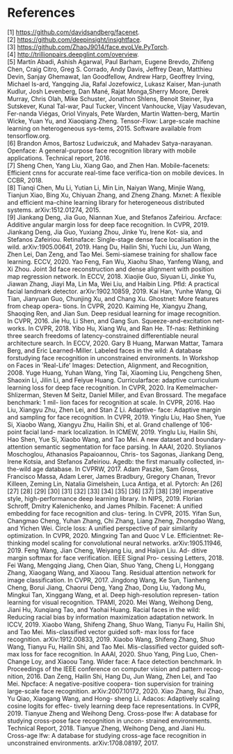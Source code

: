# References
[1] https://github.com/davidsandberg/facenet.  
[2] https://github.com/deepinsight/insightface.   
[3] https://github.com/ZhaoJ9014/face.evoLVe.PyTorch.   
[4] http://trillionpairs.deepglint.com/overview.   
[5] Martı́n Abadi, Ashish Agarwal, Paul Barham, Eugene Brevdo, Zhifeng Chen, Craig Citro, Greg S. Corrado, Andy Davis, Jeffrey Dean, Matthieu Devin, Sanjay Ghemawat, Ian Goodfellow, Andrew Harp, Geoffrey Irving, Michael Is-ard, Yangqing Jia, Rafal Jozefowicz, Lukasz Kaiser, Man-junath Kudlur, Josh Levenberg, Dan Mané, Rajat Monga,Sherry Moore, Derek Murray, Chris Olah, Mike Schuster, Jonathon Shlens, Benoit Steiner, Ilya Sutskever, Kunal Tal-war, Paul Tucker, Vincent Vanhoucke, Vijay Vasudevan, Fer-nanda Viégas, Oriol Vinyals, Pete Warden, Martin Watten-berg, Martin Wicke, Yuan Yu, and Xiaoqiang Zheng. Tensor-Flow: Large-scale machine learning on heterogeneous sys-tems, 2015. Software available from tensorflow.org.   
[6] Brandon Amos, Bartosz Ludwiczuk, and Mahadev Satya-narayanan. Openface: A general-purpose face recognition library with mobile applications. Technical report, 2016.  
[7] Sheng Chen, Yang Liu, Xiang Gao, and Zhen Han. Mobile-facenets: Efficient cnns for accurate real-time face verifica-tion on mobile devices. In CCBR, 2018.  
[8] Tianqi Chen, Mu Li, Yutian Li, Min Lin, Naiyan Wang, Minjie Wang, Tianjun Xiao, Bing Xu, Chiyuan Zhang, and Zheng Zhang. Mxnet: A flexible and efficient ma-chine learning library for heterogeneous distributed systems. arXiv:1512.01274, 2015.  
[9] Jiankang Deng, Jia Guo, Niannan Xue, and Stefanos
Zafeiriou. Arcface: Additive angular margin loss for deep
face recognition. In CVPR, 2019.
Jiankang Deng, Jia Guo, Yuxiang Zhou, Jinke Yu, Irene Kot-
sia, and Stefanos Zafeiriou. Retinaface: Single-stage dense
face localisation in the wild. arXiv:1905.00641, 2019.
Hang Du, Hailin Shi, Yuchi Liu, Jun Wang, Zhen Lei, Dan
Zeng, and Tao Mei. Semi-siamese training for shallow face
learning. ECCV, 2020.
Yao Feng, Fan Wu, Xiaohu Shao, Yanfeng Wang, and Xi
Zhou. Joint 3d face reconstruction and dense alignment with
position map regression network. In ECCV, 2018.
Xiaojie Guo, Siyuan Li, Jinke Yu, Jiawan Zhang, Jiayi Ma,
Lin Ma, Wei Liu, and Haibin Ling. Pfld: A practical facial
landmark detector. arXiv:1902.10859, 2019.
Kai Han, Yunhe Wang, Qi Tian, Jianyuan Guo, Chunjing Xu,
and Chang Xu. Ghostnet: More features from cheap opera-
tions. In CVPR, 2020.
Kaiming He, Xiangyu Zhang, Shaoqing Ren, and Jian Sun.
Deep residual learning for image recognition. In CVPR,
2016.
Jie Hu, Li Shen, and Gang Sun. Squeeze-and-excitation net-
works. In CVPR, 2018.
Yibo Hu, Xiang Wu, and Ran He. Tf-nas: Rethinking three
search freedoms of latency-constrained differentiable neural
architecture search. In ECCV, 2020.
Gary B Huang, Marwan Mattar, Tamara Berg, and Eric
Learned-Miller. Labeled faces in the wild: A database
forstudying face recognition in unconstrained environments.
In Workshop on Faces in ’Real-Life’ Images: Detection,
Alignment, and Recognition, 2008.
Yuge Huang, Yuhan Wang, Ying Tai, Xiaoming Liu,
Pengcheng Shen, Shaoxin Li, Jilin Li, and Feiyue Huang.
Curricularface: adaptive curriculum learning loss for deep
face recognition. In CVPR, 2020.
Ira Kemelmacher-Shlizerman, Steven M Seitz, Daniel
Miller, and Evan Brossard. The megaface benchmark: 1 mil-
lion faces for recognition at scale. In CVPR, 2016.
Hao Liu, Xiangyu Zhu, Zhen Lei, and Stan Z Li. Adaptive-
face: Adaptive margin and sampling for face recognition. In
CVPR, 2019.
Yinglu Liu, Hao Shen, Yue Si, Xiaobo Wang, Xiangyu Zhu,
Hailin Shi, et al. Grand challenge of 106-point facial land-
mark localization. In ICMEW, 2019.
Yinglu Liu, Hailin Shi, Hao Shen, Yue Si, Xiaobo Wang, and
Tao Mei. A new dataset and boundary-attention semantic
segmentation for face parsing. In AAAI, 2020.
Stylianos Moschoglou, Athanasios Papaioannou, Chris-
tos Sagonas, Jiankang Deng, Irene Kotsia, and Stefanos
Zafeiriou. Agedb: the first manually collected, in-the-wild
age database. In CVPRW, 2017.
Adam Paszke, Sam Gross, Francisco Massa, Adam Lerer,
James Bradbury, Gregory Chanan, Trevor Killeen, Zeming
Lin, Natalia Gimelshein, Luca Antiga, et al. Pytorch: An
[26]
[27]
[28]
[29]
[30]
[31]
[32]
[33]
[34]
[35]
[36]
[37]
[38]
[39]
imperative style, high-performance deep learning library. In
NIPS, 2019.
Florian Schroff, Dmitry Kalenichenko, and James Philbin.
Facenet: A unified embedding for face recognition and clus-
tering. In CVPR, 2015.
Yifan Sun, Changmao Cheng, Yuhan Zhang, Chi Zhang,
Liang Zheng, Zhongdao Wang, and Yichen Wei. Circle
loss: A unified perspective of pair similarity optimization.
In CVPR, 2020.
Mingxing Tan and Quoc V Le.
Efficientnet: Re-
thinking model scaling for convolutional neural networks.
arXiv:1905.11946, 2019.
Feng Wang, Jian Cheng, Weiyang Liu, and Haijun Liu. Ad-
ditive margin softmax for face verification. IEEE Signal Pro-
cessing Letters, 2018.
Fei Wang, Mengqing Jiang, Chen Qian, Shuo Yang, Cheng
Li, Honggang Zhang, Xiaogang Wang, and Xiaoou Tang.
Residual attention network for image classification. In
CVPR, 2017.
Jingdong Wang, Ke Sun, Tianheng Cheng, Borui Jiang,
Chaorui Deng, Yang Zhao, Dong Liu, Yadong Mu, Mingkui
Tan, Xinggang Wang, et al. Deep high-resolution represen-
tation learning for visual recognition. TPAMI, 2020.
Mei Wang, Weihong Deng, Jiani Hu, Xunqiang Tao, and
Yaohai Huang. Racial faces in the wild: Reducing racial bias
by information maximization adaptation network. In ICCV,
2019.
Xiaobo Wang, Shifeng Zhang, Shuo Wang, Tianyu Fu,
Hailin Shi, and Tao Mei. Mis-classified vector guided soft-
max loss for face recognition. arXiv:1912.00833, 2019.
Xiaobo Wang, Shifeng Zhang, Shuo Wang, Tianyu Fu,
Hailin Shi, and Tao Mei. Mis-classified vector guided soft-
max loss for face recognition. In AAAI, 2020.
Shuo Yang, Ping Luo, Chen-Change Loy, and Xiaoou Tang.
Wider face: A face detection benchmark. In Proceedings of
the IEEE conference on computer vision and pattern recog-
nition, 2016.
Dan Zeng, Hailin Shi, Hang Du, Jun Wang, Zhen Lei,
and Tao Mei. Npcface: A negative-positive coopera-
tion supervision for training large-scale face recognition.
arXiv:2007.10172, 2020.
Xiao Zhang, Rui Zhao, Yu Qiao, Xiaogang Wang, and Hong-
sheng Li. Adacos: Adaptively scaling cosine logits for effec-
tively learning deep face representations. In CVPR, 2019.
Tianyue Zheng and Weihong Deng. Cross-pose lfw: A
database for studying cross-pose face recognition in uncon-
strained environments. Technical Report, 2018.
Tianyue Zheng, Weihong Deng, and Jiani Hu. Cross-age
lfw: A database for studying cross-age face recognition in
unconstrained environments. arXiv:1708.08197, 2017.